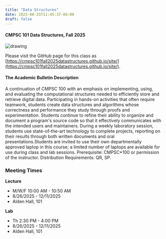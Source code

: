 ```yaml
---
title: "Data Structures"
date: 2025-08-25T11:45:37-04:00
draft: false
---
```


#### CMPSC 101 Data Structures, Fall 2025

<img src="/images/binaryTree.png" alt="drawing" />

Please visit the GitHub page for this class as [https://cmpsc101fall2025datastructures.github.io/site/](https://cmpsc101fall2025datastructures.github.io/site/).

#### The Academic Bulletin Description

A continuation of CMPSC 100 with an emphasis on implementing, using, and evaluating the computational structures needed to efficiently store and retrieve digital data. Participating in hands-on activities that often require teamwork, students create data structures and algorithms whose correctness and performance they study through proofs and experimentation. Students continue to refine their ability to organize and document a program's source code so that it effectively communicates with the intended users and maintainers. During a weekly laboratory session, students use state-of-the-art technology to complete projects, reporting on their results through both written documents and oral presentations.Students are invited to use their own departmentally approved laptop in this course; a limited number of laptops are available for use during class and lab sessions. Prerequisite: CMPSC*100 or permission of the instructor. Distribution Requirements: QR, SP.

### Meeting Times

**Lecture**
+ M/W/F 10:00 AM - 10:50 AM
+ 8/26/2025 - 12/11/2025
+ Alden Hall, 101

**Lab**
+ Th 2:30 PM - 4:00 PM
+ 8/26/2025 - 12/11/2025
+ Alden Hall, 101